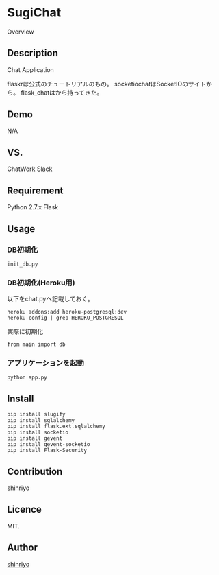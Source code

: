 SugiChat
====

Overview

## Description

Chat Application

flaskrは公式のチュートリアルのもの。
socketiochatはSocketIOのサイトから。
flask_chatはから持ってきた。

## Demo

N/A

## VS. 

ChatWork
Slack

## Requirement

Python 2.7.x
Flask

## Usage

### DB初期化

```
init_db.py
```

### DB初期化(Heroku用)

以下をchat.pyへ記載しておく。
```
heroku addons:add heroku-postgresql:dev
heroku config | grep HEROKU_POSTGRESQL
```

実際に初期化
```
from main import db
```

### アプリケーションを起動

```
python app.py
```

## Install

```
pip install slugify
pip install sqlalchemy
pip install flask.ext.sqlalchemy
pip install socketio
pip install gevent
pip install gevent-socketio
pip install Flask-Security 
```

## Contribution

shinriyo

## Licence

MIT.

## Author

[shinriyo](https://github.com/shinriyo/)

